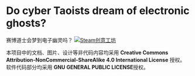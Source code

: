 # Do cyber Taoists dream of electronic ghosts?
赛博道士会梦到电子幽灵吗？
[![Steam创意工坊](https://img.shields.io/badge/Steam-%E5%88%9B%E6%84%8F%E5%B7%A5%E5%9D%8A-brightgreen?logo=steam
)](https://steamcommunity.com/sharedfiles/filedetails/?id=3538490121)


本项目中的文档、图片、设计等非代码内容均采用 **Creative Commons Attribution-NonCommercial-ShareAlike 4.0 International License** 授权。
软件代码部分均采用 **GNU GENERAL PUBLIC LICENSE**授权。
